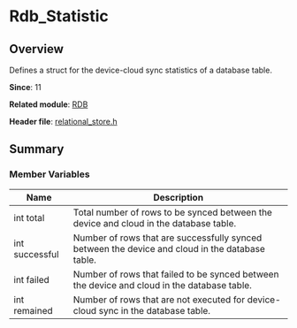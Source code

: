 # Rdb_Statistic

## Overview

Defines a struct for the device-cloud sync statistics of a database table.

**Since**: 11

**Related module**: [RDB](capi-rdb.md)

**Header file**: [relational_store.h](capi-relational-store-h.md)

## Summary

### Member Variables

| Name          | Description                                    |
| -------------- | ---------------------------------------- |
| int total      | Total number of rows to be synced between the device and cloud in the database table.    |
| int successful | Number of rows that are successfully synced between the device and cloud in the database table.      |
| int failed     | Number of rows that failed to be synced between the device and cloud in the database table.      |
| int remained   | Number of rows that are not executed for device-cloud sync in the database table.|
